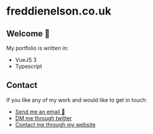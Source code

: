 # freddienelson.co.uk

## Welcome 👋

My portfolio is written in:

- VueJS 3
- Typescript

## Contact

If you like any of my work and would like to get in touch:

- [Send me an email 📧](mailto:freddie0208@hotmail.com)
- [DM me through twitter](https://twitter.com/freddie_dev)
- [Contact me through my website](https://freddienelson.co.uk)
